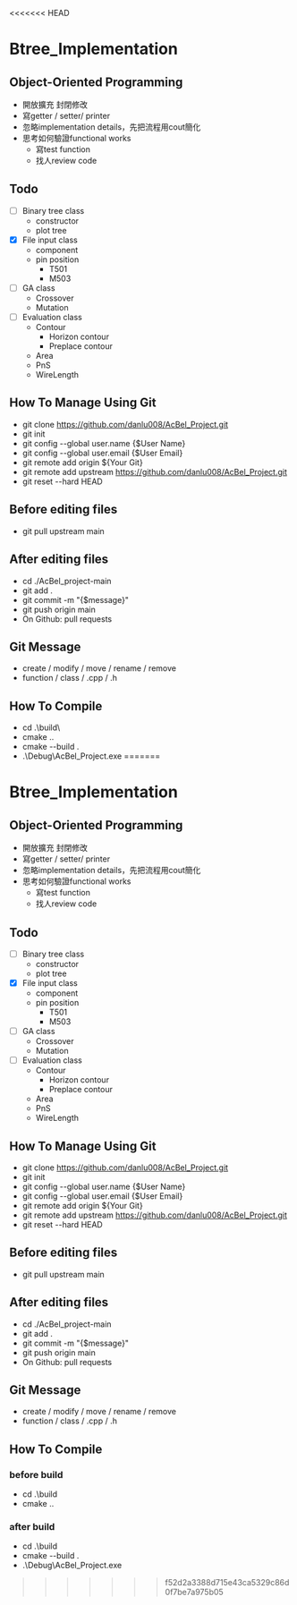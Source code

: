 <<<<<<< HEAD
# Btree_Implementation

## Object-Oriented Programming
* 開放擴充 封閉修改
* 寫getter / setter/ printer
* 忽略implementation details，先把流程用cout簡化
* 思考如何驗證functional works
  * 寫test function
  * 找人review code

## Todo
- [ ] Binary tree class
  * constructor
  * plot tree
- [x] File input class
  * component
  * pin position
    * T501
    * M503
- [ ] GA class
  * Crossover
  * Mutation
- [ ] Evaluation class
  * Contour
    * Horizon contour
    * Preplace contour
  * Area
  * PnS
  * WireLength

## How To Manage Using Git
- git clone https://github.com/danlu008/AcBel_Project.git
- git init
- git config --global user.name {$User Name}
- git config --global user.email {$User Email}
- git remote add origin ${Your Git}
- git remote add upstream https://github.com/danlu008/AcBel_Project.git
- git reset --hard HEAD

## Before editing files
- git pull upstream main

## After editing files
- cd ./AcBel_project-main
- git add .
- git commit -m "{$message}"
- git push origin main
- On Github: pull requests

## Git Message
- create / modify / move / rename / remove
- function / class / .cpp / .h

## How To Compile
- cd .\build\
- cmake ..
- cmake --build .
- .\Debug\AcBel_Project.exe
=======
# Btree_Implementation

## Object-Oriented Programming
* 開放擴充 封閉修改
* 寫getter / setter/ printer
* 忽略implementation details，先把流程用cout簡化
* 思考如何驗證functional works
  * 寫test function
  * 找人review code

## Todo
- [ ] Binary tree class
  * constructor
  * plot tree
- [x] File input class
  * component
  * pin position
    * T501
    * M503
- [ ] GA class
  * Crossover
  * Mutation
- [ ] Evaluation class
  * Contour
    * Horizon contour
    * Preplace contour
  * Area
  * PnS
  * WireLength

## How To Manage Using Git
- git clone https://github.com/danlu008/AcBel_Project.git
- git init
- git config --global user.name {$User Name}
- git config --global user.email {$User Email}
- git remote add origin ${Your Git}
- git remote add upstream https://github.com/danlu008/AcBel_Project.git
- git reset --hard HEAD

## Before editing files
- git pull upstream main

## After editing files
- cd ./AcBel_project-main
- git add .
- git commit -m "{$message}"
- git push origin main
- On Github: pull requests

## Git Message
- create / modify / move / rename / remove
- function / class / .cpp / .h

## How To Compile
### before build
- cd .\build
- cmake ..
### after build
- cd .\build
- cmake --build .
- .\Debug\AcBel_Project.exe
>>>>>>> f52d2a3388d715e43ca5329c86d0f7be7a975b05
